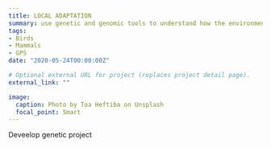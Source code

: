 ```yaml
---
title: LOCAL ADAPTATION 
summary: use genetic and genomic tools to understand how the environment and the landscape affect connectivity among populations.   
tags:
- Birds
- Mammals
- GPS
date: "2020-05-24T00:00:00Z"

# Optional external URL for project (replaces project detail page).
external_link: ""

image:
  caption: Photo by Toa Heftiba on Unsplash
  focal_point: Smart
---
```

Deveelop genetic project